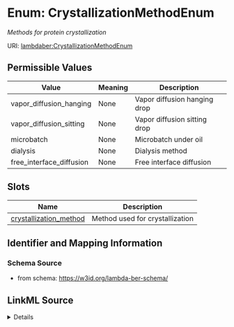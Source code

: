 # Enum: CrystallizationMethodEnum 




_Methods for protein crystallization_



URI: [lambdaber:CrystallizationMethodEnum](https://w3id.org/lambda-ber-schema/CrystallizationMethodEnum)

## Permissible Values

| Value | Meaning | Description |
| --- | --- | --- |
| vapor_diffusion_hanging | None | Vapor diffusion hanging drop |
| vapor_diffusion_sitting | None | Vapor diffusion sitting drop |
| microbatch | None | Microbatch under oil |
| dialysis | None | Dialysis method |
| free_interface_diffusion | None | Free interface diffusion |




## Slots

| Name | Description |
| ---  | --- |
| [crystallization_method](crystallization_method.md) | Method used for crystallization |





## Identifier and Mapping Information






### Schema Source


* from schema: https://w3id.org/lambda-ber-schema/






## LinkML Source

<details>
```yaml
name: CrystallizationMethodEnum
description: Methods for protein crystallization
from_schema: https://w3id.org/lambda-ber-schema/
rank: 1000
permissible_values:
  vapor_diffusion_hanging:
    text: vapor_diffusion_hanging
    description: Vapor diffusion hanging drop
  vapor_diffusion_sitting:
    text: vapor_diffusion_sitting
    description: Vapor diffusion sitting drop
  microbatch:
    text: microbatch
    description: Microbatch under oil
  dialysis:
    text: dialysis
    description: Dialysis method
  free_interface_diffusion:
    text: free_interface_diffusion
    description: Free interface diffusion

```
</details>